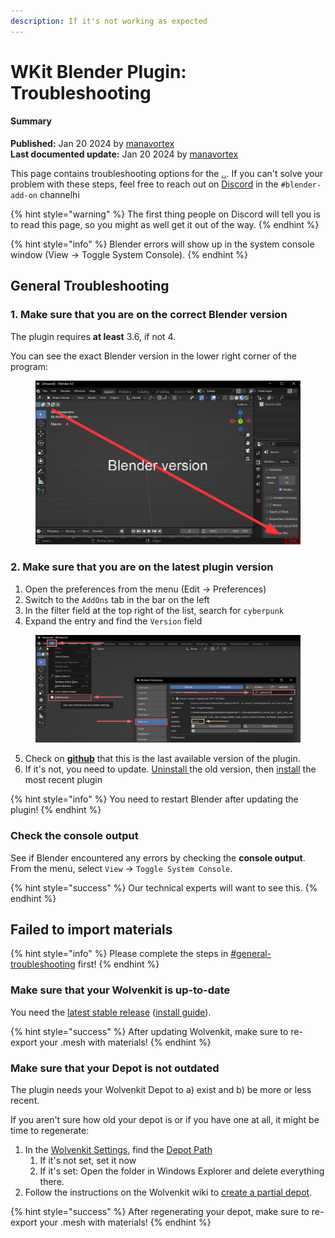 ```yaml
---
description: If it's not working as expected
---
```


# WKit Blender Plugin: Troubleshooting

#### Summary

**Published:** Jan 20 2024 by [manavortex](https://app.gitbook.com/u/NfZBoxGegfUqB33J9HXuCs6PVaC3 "mention")\
**Last documented update:** Jan 20 2024 by [manavortex](https://app.gitbook.com/u/NfZBoxGegfUqB33J9HXuCs6PVaC3 "mention")

This page contains troubleshooting options for the [..](../ "mention"). If you can't solve your problem with these steps, feel free to reach out on [Discord](http://discord.gg/redmodding) in the `#blender-add-on` channelhi

{% hint style="warning" %}
The first thing people on Discord will tell you is to read this page, so you might as well get it out of the way.
{% endhint %}

{% hint style="info" %}
Blender errors will show up in the system console window (View -> Toggle System Console).
{% endhint %}

## General Troubleshooting

### 1. Make sure that you are on the correct Blender version

The plugin requires **at least** 3.6, if not 4.

You can see the exact Blender version in the lower right corner of the program:

<figure><img src="../../../../.gitbook/assets/blender_version.png" alt=""><figcaption></figcaption></figure>

### 2. Make sure that you are on the latest plugin version

1. Open the preferences from the menu (Edit -> Preferences)
2. Switch to the `AddOns` tab in the bar on the left
3. In the filter field at the top right of the list, search for `cyberpunk`
4. Expand the entry and find the `Version` field

<figure><img src="../../../../.gitbook/assets/blender_plugin_check_version.png" alt=""><figcaption></figcaption></figure>

5. Check on [**github**](https://github.com/WolvenKit/Cyberpunk-Blender-add-on/releases) that this is the last available version of the plugin.&#x20;
6. If it's not, you need to update. [Uninstall ](../installing-the-wolvenkit-blender-plugin.md#step-0-uninstall-the-old-version)the old version, then [install](../installing-the-wolvenkit-blender-plugin.md#step-1-install-the-plugin) the most recent plugin

{% hint style="info" %}
You need to restart Blender after updating the plugin!
{% endhint %}

### Check the console output

See if Blender encountered any errors by checking the **console output**. From the menu, select `View` -> `Toggle System Console`.

{% hint style="success" %}
Our technical experts will want to see this.
{% endhint %}

## Failed to import materials

{% hint style="info" %}
Please complete the steps in [#general-troubleshooting](./#general-troubleshooting "mention") first!
{% endhint %}

### Make sure that your Wolvenkit is up-to-date

You need the [latest stable release](https://github.com/WolvenKit/Wolvenkit/releases) ([install guide](https://app.gitbook.com/s/-MP\_ozZVx2gRZUPXkd4r/getting-started/download#downloading-wolvenkit)).

{% hint style="success" %}
After updating Wolvenkit, make sure to re-export your .mesh with materials!
{% endhint %}

### Make sure that your Depot is not outdated

The plugin needs your Wolvenkit Depot to a) exist and b) be more or less recent.&#x20;

If you aren't sure how old your depot is or if you have one at all, it might be time to regenerate:

1. In the [Wolvenkit Settings](https://app.gitbook.com/s/-MP\_ozZVx2gRZUPXkd4r/wolvenkit-app/settings), find the [Depot Path](https://app.gitbook.com/s/-MP\_ozZVx2gRZUPXkd4r/wolvenkit-app/settings#depot-path)
   1. If it's not set, set it now
   2. If it's set: Open the folder in Windows Explorer and delete everything there.
2. Follow the instructions on the Wolvenkit wiki to [create a partial depot](https://app.gitbook.com/s/-MP\_ozZVx2gRZUPXkd4r/wolvenkit-app/usage/create-depot#steps-partial-depot).

{% hint style="success" %}
After regenerating your depot, make sure to re-export your .mesh with materials!
{% endhint %}

